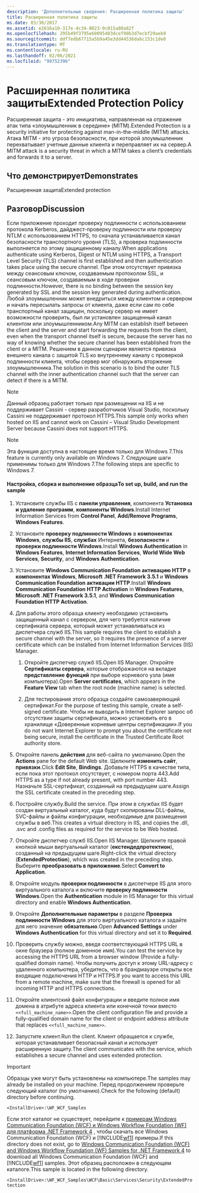```yaml
---
description: 'Дополнительные сведения: Расширенная политика защиты'
title: Расширенная политика защиты
ms.date: 03/30/2017
ms.assetid: e2616a10-317e-4c34-8023-0c015a80a82f
ms.openlocfilehash: 295b49f3795e60095403dcef98b3d7ecbf29aeb9
ms.sourcegitcommit: ddf7edb67715a5b9a45e3dd44536dabc153c1de0
ms.translationtype: MT
ms.contentlocale: ru-RU
ms.lasthandoff: 02/06/2021
ms.locfileid: "99752396"
---
```

# <a name="extended-protection-policy"></a><span data-ttu-id="1de2c-103">Расширенная политика защиты</span><span class="sxs-lookup"><span data-stu-id="1de2c-103">Extended Protection Policy</span></span>

<span data-ttu-id="1de2c-104">Расширенная защита - это инициатива, направленная на отражение атак типа «злоумышленник в середине» (MITM).</span><span class="sxs-lookup"><span data-stu-id="1de2c-104">Extended Protection is a security initiative for protecting against man-in-the-middle (MITM) attacks.</span></span> <span data-ttu-id="1de2c-105">Атака MITM - это угроза безопасности, при которой злоумышленник перехватывает учетные данные клиента и переправляет их на сервер.</span><span class="sxs-lookup"><span data-stu-id="1de2c-105">A MITM attack is a security threat in which a MITM takes a client’s credentials and forwards it to a server.</span></span>  
  
## <a name="demonstrates"></a><span data-ttu-id="1de2c-106">Что демонстрирует</span><span class="sxs-lookup"><span data-stu-id="1de2c-106">Demonstrates</span></span>  

 <span data-ttu-id="1de2c-107">Расширенная защита</span><span class="sxs-lookup"><span data-stu-id="1de2c-107">Extended protection</span></span>  
  
## <a name="discussion"></a><span data-ttu-id="1de2c-108">Разговор</span><span class="sxs-lookup"><span data-stu-id="1de2c-108">Discussion</span></span>  

 <span data-ttu-id="1de2c-109">Если приложение проходит проверку подлинности с использованием протокола Kerberos, дайджест-проверку подлинности или проверку NTLM с использованием HTTPS, то сначала устанавливается канал безопасности транспортного уровня (TLS), а проверка подлинности выполняется по этому защищенному каналу.</span><span class="sxs-lookup"><span data-stu-id="1de2c-109">When applications authenticate using Kerberos, Digest or NTLM using HTTPS, a Transport Level Security (TLS) channel is first established and then authentication takes place using the secure channel.</span></span> <span data-ttu-id="1de2c-110">При этом отсутствует привязка между сеансовым ключом, создаваемым протоколом SSL, и сеансовым ключом, создаваемым в ходе проверки подлинности.</span><span class="sxs-lookup"><span data-stu-id="1de2c-110">However, there is no binding between the session key generated by SSL and the session key generated during authentication.</span></span> <span data-ttu-id="1de2c-111">Любой злоумышленник может внедриться между клиентом и сервером и начать пересылать запросы от клиента, даже если сам по себе транспортный канал защищен, поскольку сервер не имеет возможности проверить, был ли установлен защищенный канал клиентом или злоумышленником.</span><span class="sxs-lookup"><span data-stu-id="1de2c-111">Any MITM can establish itself between the client and the server and start forwarding the requests from the client, even when the transport channel itself is secure, because the server has no way of knowing whether the secure channel has been established from the client or a MITM.</span></span> <span data-ttu-id="1de2c-112">Решением в данном сценарии является привязка внешнего канала с защитой TLS ко внутреннему каналу с проверкой подлинности клиента, чтобы сервер мог обнаружить вторжение злоумышленника.</span><span class="sxs-lookup"><span data-stu-id="1de2c-112">The solution in this scenario is to bind the outer TLS channel with the inner authentication channel such that the server can detect if there is a MITM.</span></span>  
  
> [!NOTE]
> <span data-ttu-id="1de2c-113">Данный образец работает только при размещении на IIS и не поддерживает Cassini - сервер разработчиков Visual Studio, поскольку Cassini не поддерживает протокол HTTPS.</span><span class="sxs-lookup"><span data-stu-id="1de2c-113">This sample only works when hosted on IIS and cannot work on Cassini – Visual Studio Development Server because Cassini does not support HTTPS.</span></span>  
  
> [!NOTE]
> <span data-ttu-id="1de2c-114">Эта функция доступна в настоящее время только для Windows 7.</span><span class="sxs-lookup"><span data-stu-id="1de2c-114">This feature is currently only available on Windows 7.</span></span> <span data-ttu-id="1de2c-115">Следующие шаги применимы только для Windows 7.</span><span class="sxs-lookup"><span data-stu-id="1de2c-115">The following steps are specific to Windows 7.</span></span>  
  
#### <a name="to-set-up-build-and-run-the-sample"></a><span data-ttu-id="1de2c-116">Настройка, сборка и выполнение образца</span><span class="sxs-lookup"><span data-stu-id="1de2c-116">To set up, build, and run the sample</span></span>  
  
1. <span data-ttu-id="1de2c-117">Установите службы IIS с **панели управления**, компонента **Установка и удаление программ**, **компоненты Windows**.</span><span class="sxs-lookup"><span data-stu-id="1de2c-117">Install Internet Information Services from **Control Panel**, **Add/Remove Programs**, **Windows Features**.</span></span>  
  
2. <span data-ttu-id="1de2c-118">Установите **проверку подлинности Windows** в **компонентах Windows**, **службы IIS**, **службах** Интернета, **безопасности** и **проверки подлинности Windows**.</span><span class="sxs-lookup"><span data-stu-id="1de2c-118">Install **Windows Authentication** in **Windows Features**, **Internet Information Services**, **World Wide Web Services**, **Security**, and **Windows Authentication**.</span></span>  
  
3. <span data-ttu-id="1de2c-119">Установите **Windows Communication Foundation активацию HTTP** в **компонентах Windows**, **Microsoft .NET Framework 3.5.1** и **Windows Communication Foundation активации HTTP**.</span><span class="sxs-lookup"><span data-stu-id="1de2c-119">Install **Windows Communication Foundation HTTP Activation** in **Windows Features**, **Microsoft .NET Framework 3.5.1**, and **Windows Communication Foundation HTTP Activation**.</span></span>  
  
4. <span data-ttu-id="1de2c-120">Для работы этого образца клиенту необходимо установить защищенный канал с сервером, для чего требуется наличие сертификата сервера, который может устанавливаться из диспетчера служб IIS.</span><span class="sxs-lookup"><span data-stu-id="1de2c-120">This sample requires the client to establish a secure channel with the server, so it requires the presence of a server certificate which can be installed from Internet Information Services (IIS) Manager.</span></span>  
  
    1. <span data-ttu-id="1de2c-121">Откройте диспетчер служб IIS.</span><span class="sxs-lookup"><span data-stu-id="1de2c-121">Open IIS Manager.</span></span> <span data-ttu-id="1de2c-122">Откройте **Сертификаты сервера**, которые отображаются на вкладке **представление функций** при выборе корневого узла (имя компьютера).</span><span class="sxs-lookup"><span data-stu-id="1de2c-122">Open **Server certificates**, which appears in the **Feature View** tab when the root node (machine name) is selected.</span></span>  
  
    2. <span data-ttu-id="1de2c-123">Для тестирования этого образца создайте самозаверяющий сертификат.</span><span class="sxs-lookup"><span data-stu-id="1de2c-123">For the purpose of testing this sample, create a self-signed certificate.</span></span> <span data-ttu-id="1de2c-124">Чтобы не выводить в Internet Explorer запрос об отсутствии защиты сертификата, можно установить его в хранилище «Доверенные корневые центры сертификации».</span><span class="sxs-lookup"><span data-stu-id="1de2c-124">If you do not want Internet Explorer to prompt you about the certificate not being secure, install the certificate in the Trusted Certificate Root authority store.</span></span>  
  
5. <span data-ttu-id="1de2c-125">Откройте панель **действия** для веб-сайта по умолчанию.</span><span class="sxs-lookup"><span data-stu-id="1de2c-125">Open the **Actions** pane for the default Web site.</span></span> <span data-ttu-id="1de2c-126">Щелкните **изменить сайт**, **привязки**.</span><span class="sxs-lookup"><span data-stu-id="1de2c-126">Click **Edit Site**, **Bindings**.</span></span> <span data-ttu-id="1de2c-127">Добавьте HTTPS в качестве типа, если пока этот протокол отсутствует, с номером порта 443.</span><span class="sxs-lookup"><span data-stu-id="1de2c-127">Add HTTPS as a type if not already present, with port number 443.</span></span> <span data-ttu-id="1de2c-128">Назначьте SSL-сертификат, созданный на предыдущем шаге.</span><span class="sxs-lookup"><span data-stu-id="1de2c-128">Assign the SSL certificate created in the preceding step.</span></span>  
  
6. <span data-ttu-id="1de2c-129">Постройте службу.</span><span class="sxs-lookup"><span data-stu-id="1de2c-129">Build the service.</span></span> <span data-ttu-id="1de2c-130">При этом в службах IIS будет создан виртуальный каталог, куда будут скопированы DLL-файлы, SVC-файлы и файлы конфигурации, необходимые для размещения службы в веб.</span><span class="sxs-lookup"><span data-stu-id="1de2c-130">This creates a virtual directory in IIS, and copies the .dll, .svc and .config files as required for the service to be Web hosted.</span></span>  
  
7. <span data-ttu-id="1de2c-131">Откройте диспетчер служб IIS.</span><span class="sxs-lookup"><span data-stu-id="1de2c-131">Open IIS Manager.</span></span> <span data-ttu-id="1de2c-132">Щелкните правой кнопкой мыши виртуальный каталог (**екстендедпротектион**), созданный на предыдущем шаге.</span><span class="sxs-lookup"><span data-stu-id="1de2c-132">Right-click the virtual directory (**ExtendedProtection**), which was created in the preceding step.</span></span> <span data-ttu-id="1de2c-133">Выберите **преобразовать в приложение**.</span><span class="sxs-lookup"><span data-stu-id="1de2c-133">Select **Convert to Application**.</span></span>  
  
8. <span data-ttu-id="1de2c-134">Откройте модуль **проверки подлинности** в диспетчере IIS для этого виртуального каталога и включите **проверку подлинности Windows**.</span><span class="sxs-lookup"><span data-stu-id="1de2c-134">Open the **Authentication** module in IIS Manager for this virtual directory and enable **Windows Authentication**.</span></span>  
  
9. <span data-ttu-id="1de2c-135">Откройте **Дополнительные параметры** в разделе **Проверка подлинности Windows** для этого виртуального каталога и задайте для него значение **обязательно**.</span><span class="sxs-lookup"><span data-stu-id="1de2c-135">Open **Advanced Settings** under **Windows Authentication** for this virtual directory and set it to **Required**.</span></span>  
  
10. <span data-ttu-id="1de2c-136">Проверить службу можно, введя соответствующий HTTPS URL в окне браузера (полное доменное имя).</span><span class="sxs-lookup"><span data-stu-id="1de2c-136">You can test the service by accessing the HTTPS URL from a browser window (Provide a fully-qualified domain name).</span></span> <span data-ttu-id="1de2c-137">Чтобы получить доступ к этому URL-адресу с удаленного компьютера, убедитесь, что в брандмауэре открыты все входящие подключения HTTP и HTTPS.</span><span class="sxs-lookup"><span data-stu-id="1de2c-137">If you want to access this URL from a remote machine, make sure that the firewall is opened for all incoming HTTP and HTTPS connections.</span></span>  
  
11. <span data-ttu-id="1de2c-138">Откройте клиентский файл конфигурации и введите полное имя домена в атрибуте адреса клиента или конечной точки вместо `<<full_machine_name>>`.</span><span class="sxs-lookup"><span data-stu-id="1de2c-138">Open the client configuration file and provide a fully-qualified domain name for the client or endpoint address attribute that replaces `<<full_machine_name>>`.</span></span>  
  
12. <span data-ttu-id="1de2c-139">Запустите клиент.</span><span class="sxs-lookup"><span data-stu-id="1de2c-139">Run the client.</span></span> <span data-ttu-id="1de2c-140">Клиент обращается к службе, которая устанавливает безопасный канал и использует расширенную защиту.</span><span class="sxs-lookup"><span data-stu-id="1de2c-140">The client communicates with the service, which establishes a secure channel and uses extended protection.</span></span>  
  
> [!IMPORTANT]
> <span data-ttu-id="1de2c-141">Образцы уже могут быть установлены на компьютере.</span><span class="sxs-lookup"><span data-stu-id="1de2c-141">The samples may already be installed on your machine.</span></span> <span data-ttu-id="1de2c-142">Перед продолжением проверьте следующий каталог (по умолчанию).</span><span class="sxs-lookup"><span data-stu-id="1de2c-142">Check for the following (default) directory before continuing.</span></span>  
>
> `<InstallDrive>:\WF_WCF_Samples`  
>
> <span data-ttu-id="1de2c-143">Если этот каталог не существует, перейдите к [примерам Windows Communication Foundation (WCF) и Windows Workflow Foundation (WF) для платформа .NET Framework 4](https://www.microsoft.com/download/details.aspx?id=21459) , чтобы скачать все Windows Communication Foundation (WCF) и [!INCLUDE[wf1](../../../../includes/wf1-md.md)] примеры.</span><span class="sxs-lookup"><span data-stu-id="1de2c-143">If this directory does not exist, go to [Windows Communication Foundation (WCF) and Windows Workflow Foundation (WF) Samples for .NET Framework 4](https://www.microsoft.com/download/details.aspx?id=21459) to download all Windows Communication Foundation (WCF) and [!INCLUDE[wf1](../../../../includes/wf1-md.md)] samples.</span></span> <span data-ttu-id="1de2c-144">Этот образец расположен в следующем каталоге.</span><span class="sxs-lookup"><span data-stu-id="1de2c-144">This sample is located in the following directory.</span></span>  
>
> `<InstallDrive>:\WF_WCF_Samples\WCF\Basic\Services\Security\ExtendedProtection`
